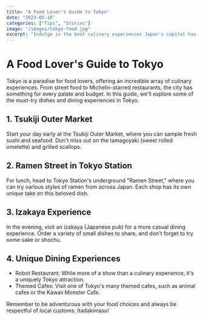 ```yaml
---
title: "A Food Lover's Guide to Tokyo"
date: "2023-05-10"
categories: ["Tips", "Stories"]
image: "/images/tokyo-food.jpg"
excerpt: "Indulge in the best culinary experiences Japan's capital has to offer."
---
```


# A Food Lover's Guide to Tokyo

Tokyo is a paradise for food lovers, offering an incredible array of culinary experiences. From street food to Michelin-starred restaurants, the city has something for every palate and budget. In this guide, we'll explore some of the must-try dishes and dining experiences in Tokyo.

## 1. Tsukiji Outer Market

Start your day early at the Tsukiji Outer Market, where you can sample fresh sushi and seafood. Don't miss out on the tamagoyaki (sweet rolled omelette) and grilled scallops.

## 2. Ramen Street in Tokyo Station

For lunch, head to Tokyo Station's underground "Ramen Street," where you can try various styles of ramen from across Japan. Each shop has its own unique take on this beloved dish.

## 3. Izakaya Experience

In the evening, visit an izakaya (Japanese pub) for a more casual dining experience. Order a variety of small dishes to share, and don't forget to try some sake or shochu.

## 4. Unique Dining Experiences

- Robot Restaurant: While more of a show than a culinary experience, it's a uniquely Tokyo attraction.
- Themed Cafes: Visit one of Tokyo's many themed cafes, such as animal cafes or the Kawaii Monster Cafe.

Remember to be adventurous with your food choices and always be respectful of local customs. Itadakimasu!

